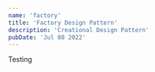 ```yaml
---
name: 'factory'
title: 'Factory Design Pattern'
description: 'Creational Design Pattern'
pubDate: 'Jul 08 2022'
---
```




Testing
